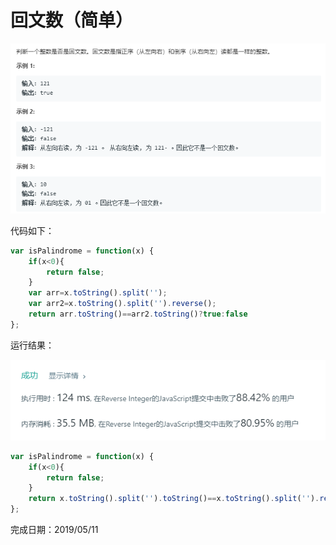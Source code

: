 # 回文数（简单）

![isPalindrome_question.png](./pic/isPalindrome_question.png)

代码如下：

``` javascript
var isPalindrome = function(x) {
    if(x<0){
        return false;
    }
    var arr=x.toString().split('');
    var arr2=x.toString().split('').reverse();
    return arr.toString()==arr2.toString()?true:false
};
```

运行结果：

![reverse运行结果](pic/reverse运行结果.png)

``` javascript
var isPalindrome = function(x) {
    if(x<0){
        return false;
    }
    return x.toString().split('').toString()==x.toString().split('').reverse()?true:false
};
```

完成日期：2019/05/11
